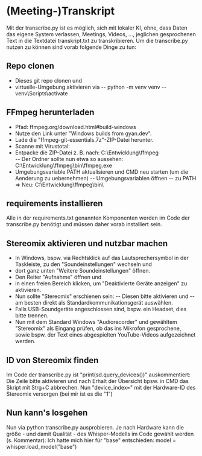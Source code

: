 # (Meeting-)Transkript

Mit der transcribe.py ist es möglich, sich mit lokaler KI, ohne, dass Daten das eigene System verlassen, Meetings, Videos, ..., jeglichen gesprochenen Text in die Textdatei transkript.txt zu transkribieren.
Um die transcribe.py nutzen zu können sind vorab folgende Dinge zu tun:

## Repo clonen
- Dieses git repo clonen und 
- virtuelle-Umgebung aktivieren via
-- python -m venv venv
-- venv\Scripts\activate

## FFmpeg herunterladen
- Pfad: ffmpeg.org/download.html#build-windows
- Nutze den Link unter "Windows builds from gyan.dev".
- Lade die "ffmpeg-git-essentials.7z"-ZIP-Datei herunter.
- Scanne mit Virustotal: 
- Entpacke die ZIP-Datei z. B. nach: C:\Entwicklung\ffmpeg\
-- Der Ordner sollte nun etwa so aussehen: C:\Entwicklung\ffmpeg\bin\ffmpeg.exe
- Umgebungsvariable PATH aktualisieren und CMD neu starten (um die Aenderung zu uebernehmen)
-- Umgebungsvariablen öffnen
-- zu PATH => Neu: C:\Entwicklung\ffmpeg\bin\

## requirements installieren
Alle in der requirements.txt genannten Komponenten werden im Code der transcribe.py benötigt und müssen daher vorab installiert sein.

## Stereomix aktivieren und nutzbar machen
- In Windows, bspw. via Rechtsklick auf das Lautsprechersymbol in der Taskleiste, zu den "Soundeinstellungen" wechseln und
- dort ganz unten "Weitere Soundeinstellungen" öffnen.
- Den Reiter "Aufnahme" öffnen und 
- in einen freien Bereich klicken, um "Deaktivierte Geräte anzeigen" zu aktivieren.
- Nun sollte "Stereomix" erschienen sein:
-- Diesen bitte aktivieren und
-- am besten direkt als Standardkommunikationsgerät auswählen.
- Falls USB-Soundgeräte angeschlossen sind, bspw. ein Headset, dies bitte trennen.
- Nun mit dem Standard Windows "Audiorecorder" und gewähltem "Stereomix" als Eingang prüfen, ob das ins Mikrofon gesprochene, sowie bspw. der Text eines abgespielten YouTube-Videos aufgezeichnet werden.

## ID von Stereomix finden
Im Code der transcribe.py ist "print(sd.query_devices())" auskommentiert:
Die Zeile bitte aktivieren und nach Erhalt der Übersicht bpsw. in CMD das Skript mit Strg+C abbrechen.
Nun "device_index=" mit der Hardware-ID des Stereomix versorgen (bei mir ist es die "1")

## Nun kann's losgehen
Nun via python transcribe.py ausprobieren.
Je nach Hardware kann die größe - und damit Qualität - des Whisper-Modells im Code gewählt werden (s. Kommentar):
Ich hatte mich hier für "base" entschieden: model = whisper.load_model("base")